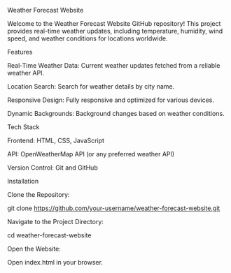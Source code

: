 Weather Forecast Website

Welcome to the Weather Forecast Website GitHub repository! This project provides real-time weather updates, including temperature, humidity, wind speed, and weather conditions for locations worldwide.

Features

Real-Time Weather Data: Current weather updates fetched from a reliable weather API.

Location Search: Search for weather details by city name.

Responsive Design: Fully responsive and optimized for various devices.

Dynamic Backgrounds: Background changes based on weather conditions.

Tech Stack

Frontend: HTML, CSS, JavaScript

API: OpenWeatherMap API (or any preferred weather API)

Version Control: Git and GitHub

Installation

Clone the Repository:

git clone https://github.com/your-username/weather-forecast-website.git

Navigate to the Project Directory:

cd weather-forecast-website

Open the Website:

Open index.html in your browser.
